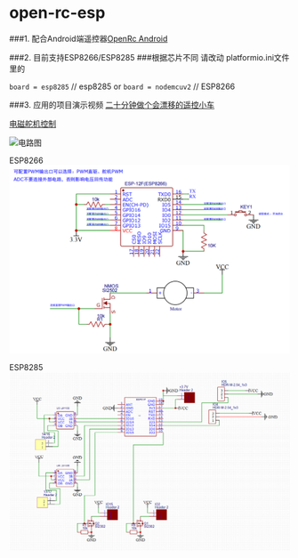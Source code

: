 # open-rc-esp

###1. 配合Android端遥控器[OpenRc Android](https://github.com/wang-x-zhen/open-rc-android)

###2. 目前支持ESP8266/ESP8285
###根据芯片不同 
请改动 platformio.ini文件里的 

`board = esp8285` // esp8285
or
`board = nodemcuv2`  // ESP8266 

###3. 应用的项目演示视频 
[二十分钟做个会漂移的遥控小车](https://www.bilibili.com/video/BV1zY41187JN/)

[电磁舵机控制](https://www.bilibili.com/video/BV1BF411q7JE/)

![电路图](esp8285mini.jpg)

ESP8266
![电路图](img_1.png)

ESP8285
![电路图](oprec-max.png)

